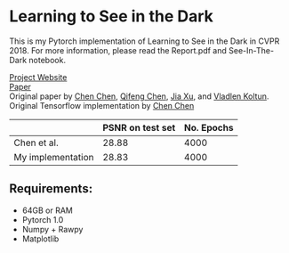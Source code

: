 # Learning to See in the Dark
This is my Pytorch implementation of Learning to See in the Dark in CVPR 2018. For more information, please read the Report.pdf and See-In-The-Dark notebook.

[Project Website](http://web.engr.illinois.edu/~cchen156/SID.html)<br/>
[Paper](http://cchen156.web.engr.illinois.edu/paper/18CVPR_SID.pdf)<br/>
Original paper by [Chen Chen](http://cchen156.web.engr.illinois.edu/), [Qifeng Chen](http://cqf.io/), [Jia Xu](http://pages.cs.wisc.edu/~jiaxu/), and [Vladlen Koltun](http://vladlen.info/).
Original Tensorflow implementation by [Chen Chen](https://github.com/cchen156/Learning-to-See-in-the-Dark)

|                   | PSNR on test set | No. Epochs |
|-------------------|------------------|------------|
| Chen et al.       | 28.88            | 4000       |
| My implementation | 28.83            | 4000       |

## Requirements:
- 64GB or RAM
- Pytorch 1.0
- Numpy + Rawpy
- Matplotlib

